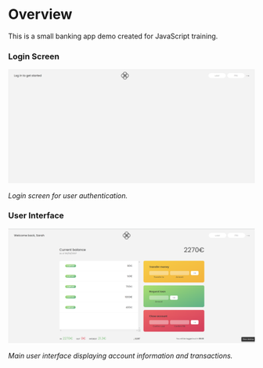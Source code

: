 # Overview

This is a small banking app demo created for JavaScript training.

### Login Screen

![Login](https://github.com/EXDEICIDA/Bank-App/blob/main/Photos/Login.png)

*Login screen for user authentication.*

### User Interface

![UI](https://github.com/EXDEICIDA/Bank-App/blob/main/Photos/UI.png)

*Main user interface displaying account information and transactions.*
